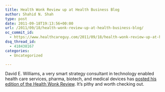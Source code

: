 ```yaml
---
title: Health Wonk Review up at Health Business Blog
author: Shahid N. Shah
type: post
date: 2011-09-18T19:13:56+00:00
url: /2011/09/18/health-wonk-review-up-at-health-business-blog/
oc_commit_id:
  - https://www.healthcareguy.com/2011/09/18/health-wonk-review-up-at-health-business-blog/1478770765
dsq_thread_id:
  - 418438167
categories:
  - Uncategorized

---
```

David E. Williams, a very smart strategy consultant in technology enabled health care services, pharma, biotech, and medical devices has [posted his edition of the Health Wonk Review][1]. It&#8217;s pithy and worth checking out.

 [1]: http://www.healthbusinessblog.com/2011/09/health-wonk-review-in-their-own-words/